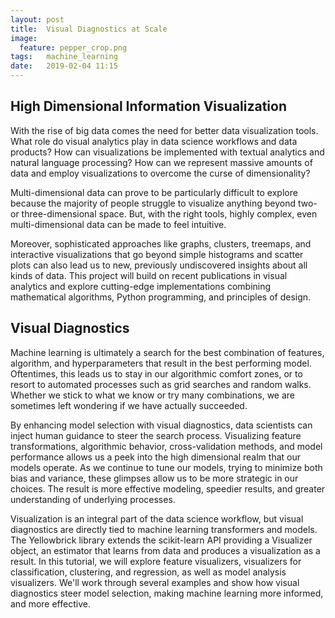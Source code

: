 ```yaml
---
layout: post
title:  Visual Diagnostics at Scale
image:
  feature: pepper_crop.png
tags:   machine_learning
date:   2019-02-04 11:15
---
```


## High Dimensional Information Visualization

With the rise of big data comes the need for better data visualization tools. What role do visual analytics play in data science workflows and data products? How can visualizations be implemented with textual analytics and natural language processing? How can we represent massive amounts of data and employ visualizations to overcome the curse of dimensionality?

Multi-dimensional data can prove to be particularly difficult to explore because the majority of people struggle to visualize anything beyond two- or three-dimensional space. But, with the right tools, highly complex, even multi-dimensional data can be made to feel intuitive. 

Moreover, sophisticated approaches like graphs, clusters, treemaps, and interactive visualizations that go beyond simple histograms and scatter plots can also lead us to new, previously undiscovered insights about all kinds of data. This project will build on recent publications in visual analytics and explore cutting-edge implementations combining mathematical algorithms, Python programming, and principles of design.

## Visual Diagnostics

Machine learning is ultimately a search for the best combination of features, algorithm, and hyperparameters that result in the best performing model. Oftentimes, this leads us to stay in our algorithmic comfort zones, or to resort to automated processes such as grid searches and random walks. Whether we stick to what we know or try many combinations, we are sometimes left wondering if we have actually succeeded.

By enhancing model selection with visual diagnostics, data scientists can inject human guidance to steer the search process. Visualizing feature transformations, algorithmic behavior, cross-validation methods, and model performance allows us a peek into the high dimensional realm that our models operate. As we continue to tune our models, trying to minimize both bias and variance, these glimpses allow us to be more strategic in our choices. The result is more effective modeling, speedier results, and greater understanding of underlying processes.

Visualization is an integral part of the data science workflow, but visual diagnostics are directly tied to machine learning transformers and models. The Yellowbrick library extends the scikit-learn API providing a Visualizer object, an estimator that learns from data and produces a visualization as a result. In this tutorial, we will explore feature visualizers, visualizers for classification, clustering, and regression, as well as model analysis visualizers. We'll work through several examples and show how visual diagnostics steer model selection, making machine learning more informed, and more effective.